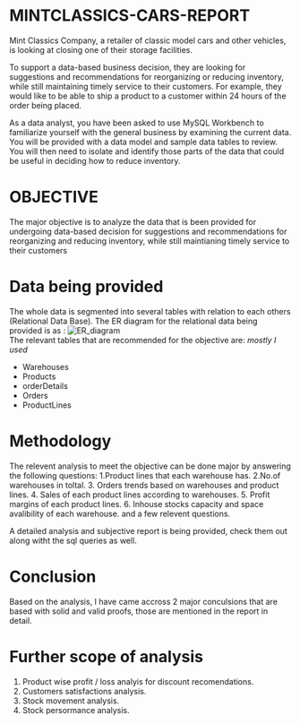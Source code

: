 # MINTCLASSICS-CARS-REPORT
Mint Classics Company, a retailer of classic model cars and other vehicles, is looking at closing one of their storage facilities. 

To support a data-based business decision, they are looking for suggestions and recommendations for reorganizing or reducing inventory, while still maintaining timely service to their customers. For example, they would like to be able to ship a product to a customer within 24 hours of the order being placed.

As a data analyst, you have been asked to use MySQL Workbench to familiarize yourself with the general business by examining the current data. You will be provided with a data model and sample data tables to review. You will then need to isolate and identify those parts of the data that could be useful in deciding how to reduce inventory. 


# OBJECTIVE

The major objective is to analyze the data that is been provided for undergoing data-based decision for suggestions and recommendations for reorganizing and reducing inventory, while still maintianing timely service to their customers

# Data being provided
The whole data is segmented into several tables with relation to each others (Relational Data Base).
The ER diagram for the relational data being provided is as :
![ER_diagram](https://github.com/user-attachments/assets/0cca9606-5cab-4118-b98e-1f31144e9be3)
<br>
The relevant tables that are recommended for the objective are:  <i> mostly I used</i>
* Warehouses
* Products
* orderDetails
* Orders
* ProductLines

# Methodology 
The relevent analysis to meet the objective can be done major by answering the following questions:
1.Product lines that each warehouse has.
2.No.of warehouses in toltal.
3. Orders trends based on warehouses and product lines.
4. Sales of each product lines according to warehouses.
5. Profit margins of each product lines.
6. Inhouse stocks capacity and space avalibility of each warehouse.
 and a few relevent questions.

A detailed analysis and subjective report is being provided, check them out along witht the sql queries as well.

# Conclusion
Based on the analysis, I have came accross 2 major conculsions that are based with solid and valid proofs, those are mentioned in the report in detail.

# Further scope of analysis
1. Product wise profit / loss analyis for discount recomendations.
2. Customers satisfactions analysis.
3. Stock movement analysis.
4. Stock persormance analysis.
 
